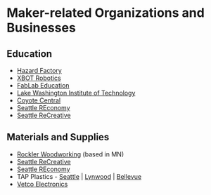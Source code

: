# Maker-related Organizations and Businesses

## Education

* [Hazard Factory](https://www.hazardfactory.org/)
* [XBOT Robotics](https://www.xbotrobotics.org/)
* [FabLab Education](https://www.fablabeducation.org/)
* [Lake Washington Institute of Technology](https://www.lwtech.edu/)
* [Coyote Central](https://coyotecentral.org/)
* [Seattle REconomy](https://seattlereconomy.org/)
* [Seattle ReCreative](https://www.seattlerecreative.org/)

## Materials and Supplies

* [Rockler Woodworking](https://www.rockler.com/retail/stores/wa-seattle-store) (based in MN)
* [Seattle ReCreative](https://www.seattlerecreative.org/)
* [Seattle REconomy](https://seattlereconomy.org/)
* TAP Plastics - [Seattle](https://www.tapplastics.com/about/locations/detail/seattle_wa) | [Lynwood](https://www.tapplastics.com/about/locations/detail/lynnwood_wa) | [Bellevue](https://www.tapplastics.com/about/locations/detail/bellevue_wa)
* [Vetco Electronics](https://vetco.net/)
